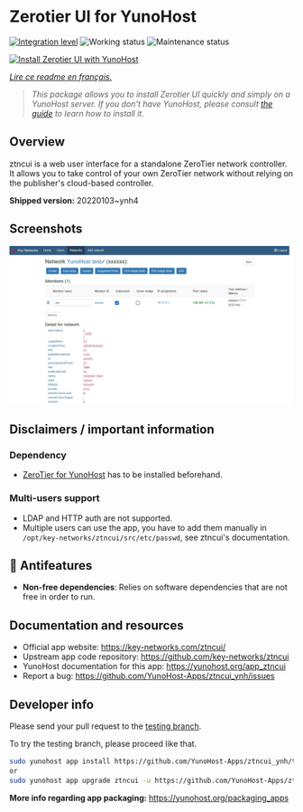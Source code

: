 <!--
N.B.: This README was automatically generated by https://github.com/YunoHost/apps/tree/master/tools/README-generator
It shall NOT be edited by hand.
-->

# Zerotier UI for YunoHost

[![Integration level](https://dash.yunohost.org/integration/ztncui.svg)](https://dash.yunohost.org/appci/app/ztncui) ![Working status](https://ci-apps.yunohost.org/ci/badges/ztncui.status.svg) ![Maintenance status](https://ci-apps.yunohost.org/ci/badges/ztncui.maintain.svg)

[![Install Zerotier UI with YunoHost](https://install-app.yunohost.org/install-with-yunohost.svg)](https://install-app.yunohost.org/?app=ztncui)

*[Lire ce readme en français.](./README_fr.md)*

> *This package allows you to install Zerotier UI quickly and simply on a YunoHost server.
If you don't have YunoHost, please consult [the guide](https://yunohost.org/#/install) to learn how to install it.*

## Overview

ztncui is a web user interface for a standalone ZeroTier network controller.
It allows you to take control of your own ZeroTier network without relying on the publisher's cloud-based controller.



**Shipped version:** 20220103~ynh4

## Screenshots

![Screenshot of Zerotier UI](./doc/screenshots/screenshot.jpg)

## Disclaimers / important information

### Dependency

* [ZeroTier for YunoHost](https://github.com/YunoHost-Apps/zerotier_ynh) has to be installed beforehand.

### Multi-users support

 * LDAP and HTTP auth are not supported.
 * Multiple users can use the app, you have to add them manually in `/opt/key-networks/ztncui/src/etc/passwd`, see ztncui's documentation.

## :red_circle: Antifeatures

- **Non-free dependencies**: Relies on software dependencies that are not free in order to run.

## Documentation and resources

* Official app website: <https://key-networks.com/ztncui/>
* Upstream app code repository: <https://github.com/key-networks/ztncui>
* YunoHost documentation for this app: <https://yunohost.org/app_ztncui>
* Report a bug: <https://github.com/YunoHost-Apps/ztncui_ynh/issues>

## Developer info

Please send your pull request to the [testing branch](https://github.com/YunoHost-Apps/ztncui_ynh/tree/testing).

To try the testing branch, please proceed like that.

``` bash
sudo yunohost app install https://github.com/YunoHost-Apps/ztncui_ynh/tree/testing --debug
or
sudo yunohost app upgrade ztncui -u https://github.com/YunoHost-Apps/ztncui_ynh/tree/testing --debug
```

**More info regarding app packaging:** <https://yunohost.org/packaging_apps>

